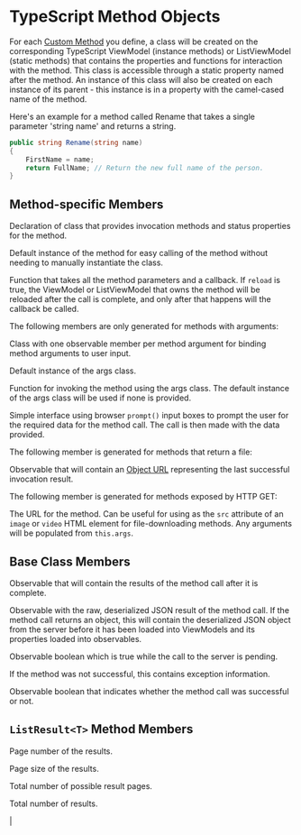 
# TypeScript Method Objects

For each [Custom Method](/modeling/model-components/methods.md) you define, a class will be created on the corresponding TypeScript ViewModel (instance methods) or ListViewModel (static methods) that contains the properties and functions for interaction with the method. This class is accessible through a static property named after the method. An instance of this class will also be created on each instance of its parent - this instance is in a property with the camel-cased name of the method.

Here's an example for a method called Rename that takes a single parameter 'string name' and returns a string.

``` c#
public string Rename(string name)
{
    FirstName = name;
    return FullName; // Return the new full name of the person.
}
```

## Method-specific Members

<Prop def="public static Rename = class Rename extends Coalesce.ClientMethod<Person, string> { ... }" lang="ts" />

Declaration of class that provides invocation methods and status properties for the method.


<Prop def="public readonly rename = new Person.Rename(this)" lang="ts" />

Default instance of the method for easy calling of the method without needing to manually instantiate the class.


<Prop def="public invoke: (name: string, callback: (result: string) => void = null, reload: boolean = true): JQueryPromise<any>" lang="ts" />

Function that takes all the method parameters and a callback. If `reload` is true, the ViewModel or ListViewModel that owns the method will be reloaded after the call is complete, and only after that happens will the callback be called.

The following members are only generated for methods with arguments:


<Prop def="public static Args = class Args { public name: KnockoutObservable<string> = ko.observable(null); }" lang="ts" />

Class with one observable member per method argument for binding method arguments to user input.


<Prop def="public args = new Rename.Args()" lang="ts" />

Default instance of the args class.

<Prop def="public invokeWithArgs: (args = this.args, callback?: (result: string) => void, reload: boolean = true) => JQueryPromise<any>" lang="ts" />

Function for invoking the method using the args class. The default instance of the args class will be used if none is provided.

<Prop def="public invokeWithPrompts: (callback: (result: string) => void = null, reload: boolean = true) => JQueryPromise<any>" lang="ts" />

Simple interface using browser `prompt()` input boxes to prompt the user for the required data for the method call. The call is then made with the data provided.

The following member is generated for methods that return a file:


<Prop def="public resultObjectUrl: KnockoutObservable<string | null>" lang="ts" />

Observable that will contain an [Object URL](https://developer.mozilla.org/en-US/docs/Web/API/URL/createObjectURL) representing the last successful invocation result.

The following member is generated for methods exposed by HTTP GET:


<Prop def="public url: KnockoutComputed<string>" lang="ts" />

The URL for the method. Can be useful for using as the `src` attribute of an `image` or `video` HTML element for file-downloading methods. Any arguments will be populated from `this.args`.

## Base Class Members


<Prop def="public result: KnockoutObservable<string>" lang="ts" />

Observable that will contain the results of the method call after it is complete.

<Prop def="public rawResult: KnockoutObservable<Coalesce.ApiResult>" lang="ts" />

Observable with the raw, deserialized JSON result of the method call. If the method call returns an object, this will contain the deserialized JSON object from the server before it has been loaded into ViewModels and its properties loaded into observables.

<Prop def="public isLoading: KnockoutObservable<boolean>" lang="ts" />

Observable boolean which is true while the call to the server is pending.

<Prop def="public message: KnockoutObservable<string>" lang="ts" />

If the method was not successful, this contains exception information.

<Prop def="public wasSuccessful: KnockoutObservable<boolean>" lang="ts" />

Observable boolean that indicates whether the method call was successful or not.

## `ListResult<T>` Method Members


<Prop def="public page: KnockoutObservable<number>" lang="ts" />

Page number of the results.

<Prop def="public pageSize: KnockoutObservable<number>" lang="ts" />

Page size of the results.

<Prop def="public pageCount: KnockoutObservable<number>" lang="ts" />

Total number of possible result pages.

<Prop def="public totalCount: KnockoutObservable<number>" lang="ts" />

Total number of results.

|
